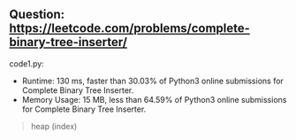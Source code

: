 ## Question: https://leetcode.com/problems/complete-binary-tree-inserter/

code1.py:
* Runtime: 130 ms, faster than 30.03% of Python3 online submissions for Complete Binary Tree Inserter.
* Memory Usage: 15 MB, less than 64.59% of Python3 online submissions for Complete Binary Tree Inserter.
> heap (index)